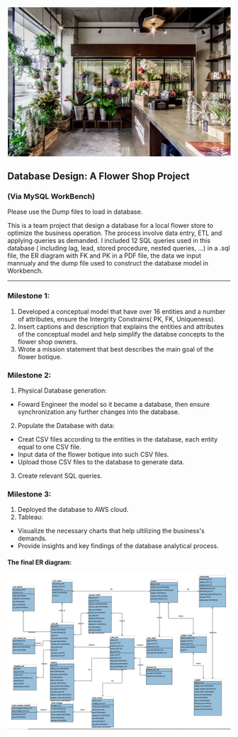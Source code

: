 <img src="Flower_store.png?raw=true"/>  

## Database Design: A Flower Shop Project
### (Via MySQL WorkBench)

Please use the Dump files to load in database.  

This is a team project that design a database for a local flower store to optimize the business operation. The process involve data entry, ETL and applying queries as demanded. 
I included 12 SQL queries used in this database ( including lag, lead, stored procedure, nested queries, ...) in a .sql file, the ER diagram with FK and PK in a PDF file, the data we input mannualy and the dump file used to construct the database model in Workbench.

--- 

### Milestone 1:
1. Developed a conceptual model that have over 16 entities and a number of attributes, ensure the Intergrity Constrains( PK, FK, Uniqueness).  
2. Insert captions and description that explains the entities and attributes of the conceptual model and help simplify the databse concepts to the flower shop owners.  
3. Wrote a mission statement that best describes the main goal of the flower botique.  

### Milestone 2:

1. Physical Database generation:  
- Foward Engineer the model so it became a database, then ensure synchronization any further changes into the database.  
2. Populate the Database with data:
- Creat CSV files according to the entities in the database, each entity equal to one CSV file.  
- Input data of the flower botique into such CSV files.  
- Upload those CSV files to the database to generate data.  
3. Create relevant SQL queries.  

### Milestone 3:

1. Deployed the database to AWS cloud.  
2. Tableau:
- Visualize the necessary charts that help ultilizing the business's demands. 
- Provide insights and key findings of the database analytical process.

#### The final ER diagram: 
<img src="Flower_ER.png?raw=true"/>  
